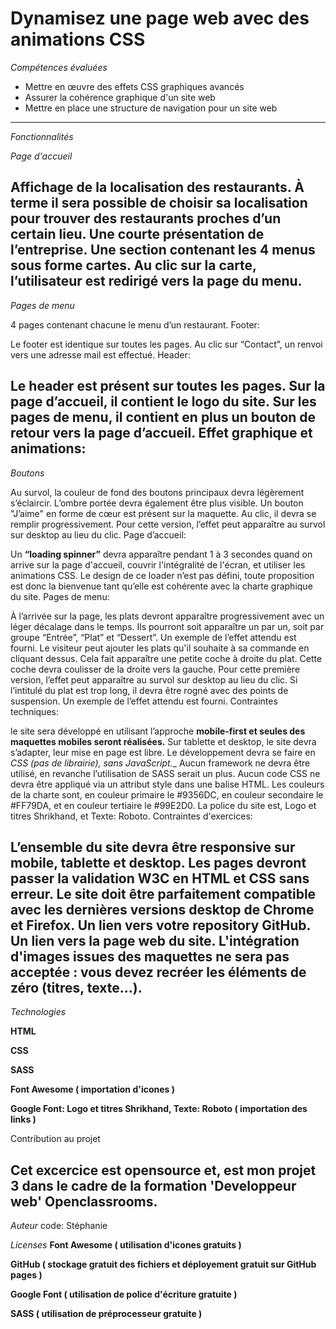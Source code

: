 # Dynamisez une page web avec des animations CSS 

*Compétences évaluées* 

* Mettre en œuvre des effets CSS graphiques avancés
* Assurer la cohérence graphique d'un site web
* Mettre en place une structure de navigation pour un site web
--------------------------------------------------------------
*Fonctionnalités*

*Page d'accueil*

Affichage de la localisation des restaurants.  À terme il sera possible de choisir sa localisation pour trouver des restaurants proches d’un certain lieu.
Une courte présentation de l’entreprise.
Une section contenant les 4 menus sous forme cartes.  Au clic sur la carte, l’utilisateur est redirigé vers la page du menu.
---------------------------------------------------------------------------------------------------------------------------------------------------------
*Pages de menu*

4 pages contenant chacune le menu d’un restaurant.
Footer:

Le footer est identique sur toutes les pages.
Au clic sur “Contact”, un renvoi vers une adresse mail est effectué.
Header:

Le header est présent sur toutes les pages.
Sur la page d’accueil, il contient le logo du site.
Sur les pages de menu, il contient en plus un bouton de retour vers la page d’accueil.
Effet graphique et animations:
---------------------------------------------------------------------------------------
*Boutons*

Au survol, la couleur de fond des boutons principaux devra légèrement s’éclaircir.  L’ombre portée devra également être plus visible.
Un bouton "J’aime" en forme de cœur est présent sur la maquette.  Au clic, il devra se remplir progressivement. Pour cette version, l’effet peut apparaître au survol sur desktop au lieu du clic.
Page d’accueil:

Un __“loading spinner”__ devra apparaître pendant 1 à 3 secondes quand on arrive sur la page d'accueil, couvrir l'intégralité de l'écran, et utiliser les animations CSS. Le design de ce loader n’est pas défini, toute proposition est donc la bienvenue tant qu’elle est cohérente avec la charte graphique du site.
Pages de menu:  

À l’arrivée sur la page, les plats devront apparaître progressivement avec un léger décalage dans le temps. Ils pourront soit apparaître un par un, soit par groupe “Entrée”, “Plat” et “Dessert”. Un exemple de l’effet attendu est fourni.
Le visiteur peut ajouter les plats qu'il souhaite à sa commande en cliquant dessus. Cela fait apparaître une petite coche à droite du plat. Cette coche devra coulisser de la droite vers la gauche. Pour cette première version, l’effet peut apparaître au survol sur desktop au lieu du clic. Si l’intitulé du plat est trop long, il devra être rogné avec des points de suspension. Un exemple de l’effet attendu est fourni.
Contraintes techniques:  

le site sera développé en utilisant l’approche __mobile-first et seules des maquettes mobiles seront réalisées.__
Sur tablette et desktop, le site devra s’adapter, leur mise en page est libre.
Le développement devra se faire en __CSS (pas de librairie),_ sans JavaScript.__
Aucun framework ne devra être utilisé, en revanche l’utilisation de SASS serait un plus.
Aucun code CSS ne devra être appliqué via un attribut style dans une balise HTML.
Les couleurs de la charte sont, en couleur primaire le #9356DC, en couleur secondaire le #FF79DA, et en couleur tertiaire le #99E2D0.
La police du site est, Logo et titres Shrikhand, et Texte: Roboto.
Contraintes d'exercices:

L’ensemble du site devra être responsive sur mobile, tablette et desktop.
Les pages devront passer la validation __W3C en HTML et CSS sans erreur.__
Le site doit être parfaitement compatible avec les dernières versions desktop de Chrome et Firefox.
Un lien vers votre repository GitHub.
Un lien vers la page web du site.
L'intégration d'images issues des maquettes ne sera pas acceptée : vous devez recréer les éléments de zéro (titres, texte...).  
------------------------------------------------------------------------------------------------------------------------------
*Technologies*  

__HTML__

__CSS__  

__SASS__  

__Font Awesome ( importation d'icones )__  

__Google Font: Logo et titres Shrikhand, Texte: Roboto ( importation des links )__

Contribution au projet

Cet excercice est opensource et, est mon projet 3 dans le cadre de la formation 'Developpeur web' Openclassrooms.
-----------------------------------------------------------------------------------------------------------------
*Auteur*
code: Stéphanie

*Licenses*
__Font Awesome ( utilisation d'icones gratuits )__

__GitHub ( stockage gratuit des fichiers et déployement gratuit sur GitHub pages )__

__Google Font ( utilisation de police d'écriture gratuite )__

__SASS ( utilisation de préprocesseur gratuite )__
